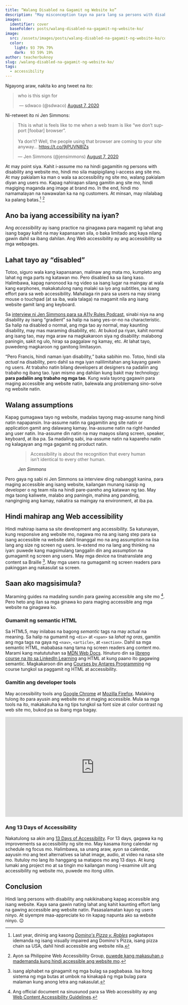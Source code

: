 ```yaml
---
title: “Walang Disabled na Gagamit ng Website ko”
description: "May misconception tayo na para lang sa persons with disability ang accessibility. Pero mahalaga na may pakialam tayong lahat tungkol dito."
images:
  identifier: cover
  baseFolder: posts/walang-disabled-na-gagamit-ng-website-ko/
image: 
  src: /assets/images/posts/walang-disabled-na-gagamit-ng-website-ko/cover.png
  color:
    light: 93 79% 79%
    dark:  93 59% 19%
author: teacherbuknoy
slug: /walang-disabled-na-gagamit-ng-website-ko/
tags:
  - accessibility
---
```

Ngayong araw, nakita ko ang tweet na ito:

<blockquote class="twitter-tweet">
  <p lang="en" dir="ltr">who is this sign for</p>
  <img src="/assets/images/posts/walang-disabled-na-gagamit-ng-website-ko/cover.png" alt="">
  &mdash; sdwaco (@sdwaco)
  <a href="https://twitter.com/sdwaco/status/1291459680422830083?ref_src=twsrc%5Etfw">August 7, 2020</a>
</blockquote>
<script async src="https://platform.twitter.com/widgets.js" charset="utf-8"></script>

Ni-retweet ito ni Jen Simmons:

<blockquote class="twitter-tweet"><p lang="en" dir="ltr">This is what is feels like to me when a web team is like “we don’t support [foobar] browser”. <br><br>Ya don’t? Well, the people using that browser are coming to your site anyway… <a href="https://t.co/9jPUVN8lZs">https://t.co/9jPUVN8lZs</a></p>&mdash; Jen Simmons (@jensimmons) <a href="https://twitter.com/jensimmons/status/1291878106874236930?ref_src=twsrc%5Etfw">August 7, 2020</a></blockquote>

At may point siya. Kahit i-assume mo na hindi gagamitin ng persons with disability ang website mo, hindi mo sila mapipigilang i-access ang site mo. At may pakialam ka man o wala sa accessibility ng site mo, walang pakialam diyan ang users mo. Kapag nahirapan silang gamitin ang site mo, hindi magiging maganda ang image at brand mo. In the end, hindi mo namamalayan na nawawalan ka na ng customers. At minsan, may nilalabag ka palang batas.[^1] [^11]

[^1]: Last year, dininig ang kasong [<cite>Domino's Pizza v. Robles</cite>](https://www.forbes.com/sites/peterslatin/2019/10/08/the-supreme-court-rules-in-favor-of-accessibility-for-the-blind/#4f94cb31c486) pagkatapos idemanda ng isang visually impaired ang Domino's Pizza, isang pizza chain sa USA, dahil hindi accessible ang website nila.

[^11]: Ayon sa Philippine Web Accessibility Group, [puwede kang makasuhan o mademanda kung hindi accessible ang website mo](https://www.pwag.org/resources/analysis-of-philippine-laws-pertaining-to-disability/can-we-be-sued-if-we-dont-make-our-web-site-accessible-written-by-jojo-esposa-jr/).

## Ano ba iyang accessibility na iyan?
Ang <dfn>accessibility</dfn> ay isang practice na ginagawa para magamit ng lahat ang isang bagay kahit na may kapansanan sila, o baka limitado ang kaya nilang gawin dahil sa ibang dahilan. Ang Web accessibility ay ang accessibility sa mga webpages.

## Lahat tayo ay <q>disabled</q>
Totoo, siguro wala kang kapansanan, malinaw ang mata mo, kumpleto ang lahat ng mga parts ng katawan mo. Pero disabled ka sa ilang kaso. Halimbawa, kapag nanonood ka ng video sa isang lugar na maingay at wala kang earphones, makakatulong nang malaki sa iyo ang subtitles, na isang effort para sa web accessibility. Mahalaga rin para sa users na may sirang mouse o touchpad (at sa iba, wala talaga) na magamit nila ang isang website gamit lang ang keyboard.

Sa [interview ni Jen Simmons para sa A11y Rules Podcast](https://a11yrules.com/podcast/e57-interview-with-jen-simmons-part-1/), sinabi niya na ang disability ay isang <q>gradient</q> sa halip na isang yes-or-no na characteristic. Sa halip na disabled o normal, ang mga tao ay normal, may kaunting disability, may mas maraming disability, etc. At bukod pa riyan, kahit normal ang isang tao, may mga araw na magkakaroon siya ng disability: malabong paningin, sakit ng ulo, hirap sa paggalaw ng kamay, etc. At lahat tayo, puwedeng magkaroon ng ganitong limitasyon.


<q>Pero Francis, hindi naman iyan disability,</q> baka sabihin mo. Totoo, hindi sila <em>actual</em> na disability, pero dahil sa mga iyan nalilimitahan ang kayang gawin ng users. At trabaho natin bilang developers at designers na padaliin ang trabaho ng ibang tao. Iyan mismo ang dahilan kung bakit may technology: <strong>para padaliin ang trabaho ng mga tao</strong>. Kung wala tayong gagawin para maging accessible ang website natin, balewala ang problemang sino-solve ng website natin.

## Walang assumptions 

Kapag gumagawa tayo ng website, madalas tayong mag-assume nang hindi natin napapansin. Ina-assume natin na gagamitin ang site natin or application gamit ang dalawang kamay. Ina-assume natin na right-handed ang user natin. Ina-assume din natin na may maayos silang screen, speaker, keyboard, at iba pa. Sa madaling sabi, ina-assume natin na kapareho natin ng kalagayan ang mga gagamit ng product natin.

<figure class="quotation full-bleed">
  <blockquote>
    <p>Accessibility is about the recognition that every human isn’t identical to every other human.</p>
  </blockquote>
  <figcaption>
    <cite>Jen Simmons</cite>
  </figcaption>
</figure>

Pero gaya ng sabi ni Jen Simmons sa interview ding nabanggit kanina, para maging accessible ang isang website, kailangan munang isaisip ng developer o ng team nila na hindi pare-pareho ang katawan ng tao. May mga taong kaliwete, malabo ang paningin, mahina ang pandinig, nanginginig ang kamay, nakatira sa maingay na environment, at iba pa.

## Hindi mahirap ang Web accessibility
Hindi mahirap isama sa site development ang accessibility. Sa katunayan, kung responsive ang website mo, nagawa mo na ang isang step para sa isang accessible na website dahil tinanggal mo na ang assumption na iisa lang ang size ng screen ng users. Ie-extend mo na lang ang thinking na iyan: puwede kang magsimulang tanggalin din ang assumption na gumagamit ng screen ang users. May mga device na tinatranslate ang content sa Braille [^Braille]. May mga users na gumagamit ng screen readers para pakinggan ang nakasulat sa screen.

[^Braille]: isang alphabet na ginagamit ng mga bulag sa pagbabasa. Isa itong sistema ng mga butas at umbok na kinakapâ ng mga bulag para malaman kung anong letra ang nakasulat.

## Saan ako magsisimula?
Maraming guides na madaling sundin para gawing accessible ang site mo [^3]. Pero heto ang ilan sa mga ginawa ko para maging accessible ang mga website na ginagawa ko.

### Gumamit ng semantic HTML
Sa HTML5, may inilabas na bagong <i>semantic</i> tags na may actual na meaning. Sa halip na gumamit ng `<div>` at `<span>` sa <em>lahat ng oras</em>, gamitin ang mga tags na gaya ng `<nav>`, `<article>`, at `<section>`. Dahil sa mga semantic HTML, mababasa nang tama ng screen readers ang content mo. Marami kang matututuhan sa [MDN Web Docs](https://developer.mozilla.org/en-US/docs/Glossary/semantics). Itinuturo din sa [libreng course na ito sa LinkedIn Learning](https://www.linkedin.com/learning/html-essential-training-4/) ang HTML at kung paano ito gagawing semantic. Magkakaroon din ang [Courses by Antares Programming](/courses/html-essentials/) ng course tungkol sa paggamit ng HTML at accessibility.

[^3]: Ang official document na sinusunod para sa Web accessiblity ay ang [Web Content Accessibility Guidelines](https://www.w3.org/TR/WCAG21/).

### Gamitin ang developer tools
 May accessibility tools ang [Google Chrome](https://developers.google.com/web/tools/chrome-devtools/accessibility/reference#pane) at [Mozilla Firefox](https://developer.mozilla.org/en-US/docs/Tools/Accessibility_inspector). Malaking tulong ito para ayusin ang website mo at maging accessible. Mula sa mga tools na ito, makakakuha ka ng tips tungkol sa font size at color contrast ng web site mo, bukod pa sa ibang mga bagay.
 
 <iframe width="560" height="315" src="https://www.youtube.com/embed/7mqqgIxX_NU" frameborder="0" allow="accelerometer; autoplay; encrypted-media; gyroscope; picture-in-picture" allowfullscreen></iframe>
 
### Ang 13 Days of Accessibility
 Nakatulong sa akin ang [13 Days of Accessibility](http://a11ycalendar.kaseybon.com/). For 13 days, gagawa ka ng improvements sa accessibility ng site mo. May kasama itong calendar ng schedule ng focus mo. Halimbawa, sa unang araw, ayon sa calendar, aayusin mo ang text alternatives sa lahat image, audio, at video na nasa site mo. Itutuloy mo lang ito hanggang sa matapos mo ang 13 days. At kung lumaki ang project mo at sa tingin mo kailangan mong i-examine ulit ang accessibility ng website mo, puwede mo itong ulitin.

## Conclusion
Hindi lang persons with disability ang nakikinabang kapag accessible ang isang website. Kaya sana gawin nating lahat ang kahit kaunting effort lang na gawing accessible ang website natin. Pasasalamatan kayo ng users ninyo. At siyempre maa-appreciate ko rin kapag napunta ako sa website ninyo. 😉
